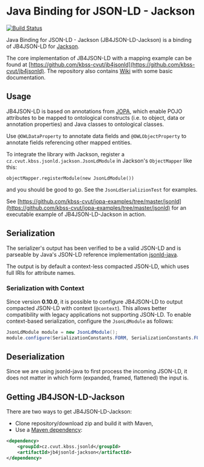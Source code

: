 # Java Binding for JSON-LD - Jackson

[![Build Status](https://kbss.felk.cvut.cz/jenkins/buildStatus/icon?job=jaxb-jsonld-jackson)](https://kbss.felk.cvut.cz/jenkins/job/jaxb-jsonld-jackson)

Java Binding for JSON-LD - Jackson (JB4JSON-LD-Jackson) is a binding of JB4JSON-LD for [Jackson](https://github.com/FasterXML/jackson).

The core implementation of JB4JSON-LD with a mapping example can be found at [https://github.com/kbss-cvut/jb4jsonld](https://github.com/kbss-cvut/jb4jsonld).
The repository also contains [Wiki](https://github.com/kbss-cvut/jb4jsonld/wiki) with some basic documentation.

## Usage

JB4JSON-LD is based on annotations from [JOPA](https://github.com/kbss-cvut/jopa), which enable POJO attributes
to be mapped to ontological constructs (i.e. to object, data or annotation properties) and Java classes to ontological
classes.

Use `@OWLDataProperty` to annotate data fields and `@OWLObjectProperty` to annotate fields referencing other mapped entities.

To integrate the library with Jackson, register a `cz.cvut.kbss.jsonld.jackson.JsonLdModule` in Jackson's `ObjectMapper` like this:

`objectMapper.registerModule(new JsonLdModule())`

and you should be good to go. See the `JsonLdSerializionTest` for examples.

See [https://github.com/kbss-cvut/jopa-examples/tree/master/jsonld](https://github.com/kbss-cvut/jopa-examples/tree/master/jsonld) for
an executable example of JB4JSON-LD-Jackson in action.

## Serialization

The serializer's output has been verified to be a valid JSON-LD and is parseable by Java's JSON-LD reference implementation 
[jsonld-java](https://github.com/jsonld-java/jsonld-java).

The output is by default a context-less compacted JSON-LD, which uses full IRIs for attribute names.

### Serialization with Context

Since version **0.10.0**, it is possible to configure JB4JSON-LD to output compacted JSON-LD with context (`@context`).
This allows better compatibility with legacy applications not supporting JSON-LD. To enable context-based serialization,
configure the `JsonLdModule` as follows:

```java
JsonLdModule module = new JsonLdModule();
module.configure(SerializationConstants.FORM, SerializationConstants.FORM_COMPACT_WITH_CONTEXT);
```

## Deserialization

Since we are using jsonld-java to first process the incoming JSON-LD, it does not matter in which form (expanded, framed, flattened) the
input is.

## Getting JB4JSON-LD-Jackson

There are two ways to get JB4JSON-LD-Jackson:

* Clone repository/download zip and build it with Maven,
* Use a [Maven dependency](http://search.maven.org/#search%7Cga%7C1%7Ccz.cvut.kbss.jsonld):

```XML
<dependency>
    <groupId>cz.cvut.kbss.jsonld</groupId>
    <artifactId>jb4jsonld-jackson</artifactId>
</dependency>
```
